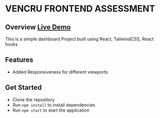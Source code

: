 # VENCRU FRONTEND ASSESSMENT

## Overview [Live Demo](https://vencru-nkwo.vercel.app/)

This is a simple dashboard Project built using React, TailwindCSS, React hooks

## Features

- Added Responsiveness for different viewports

## Get Started

- Clone the repository
- Run `npm install` to install dependencies
- Run `npm start` to start the application
